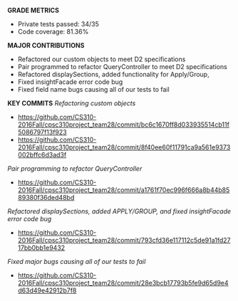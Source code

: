 **GRADE METRICS**
- Private tests passed: 34/35
- Code coverage: 81.36%

**MAJOR CONTRIBUTIONS**
- Refactored our custom objects to meet D2 specifications
- Pair programmed to refactor QueryController to meet D2 specifications
- Refactored displaySections, added functionality for Apply/Group, 
- Fixed insightFacade error code bug
- Fixed field name bugs causing all of our tests to fail

**KEY COMMITS**
*Refactoring custom objects*
- https://github.com/CS310-2016Fall/cpsc310project_team28/commit/bc6c1670ff8d033935514cb11f5086797f13f923
- https://github.com/CS310-2016Fall/cpsc310project_team28/commit/8f40ee60f11791ca9a561e9373002bffc6d3ad3f

*Pair programming to refactor QueryController*
- https://github.com/CS310-2016Fall/cpsc310project_team28/commit/a1761f70ec996f666a8b44b8589380f36ded48bd

*Refactored displaySections, added APPLY/GROUP, and fixed insightFacade error code bug*
- https://github.com/CS310-2016Fall/cpsc310project_team28/commit/793cfd36e117112c5de91a1fd2717bb0bb1e9432

*Fixed major bugs causing all of our tests to fail*
- https://github.com/CS310-2016Fall/cpsc310project_team28/commit/28e3bcb17793b5fe9d65d9e4d63d49e42912b7f8
